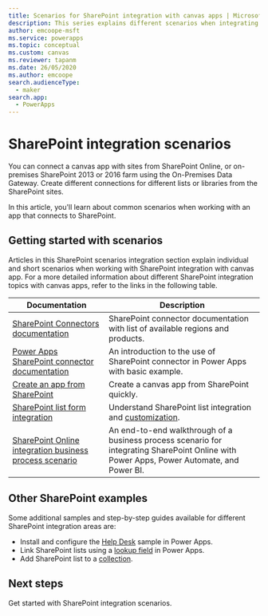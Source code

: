 ```yaml
---
title: Scenarios for SharePoint integration with canvas apps | Microsoft Docs
description: This series explains different scenarios when integrating SharePoint with canvas apps.
author: emcoope-msft
ms.service: powerapps
ms.topic: conceptual
ms.custom: canvas
ms.reviewer: tapanm
ms.date: 26/05/2020
ms.author: emcoope
search.audienceType: 
  - maker
search.app: 
  - PowerApps
---
```


# SharePoint integration scenarios

You can connect a canvas app with sites from SharePoint Online, or on-premises SharePoint 2013 or 2016 farm using the On-Premises Data Gateway. Create different connections for different lists or libraries from the SharePoint sites.

In this article, you'll learn about common scenarios when working with an app that connects to SharePoint.

## Getting started with scenarios

Articles in this SharePoint scenarios integration section explain individual and short scenarios when working with SharePoint integration with canvas app. For a more detailed information about different SharePoint integration topics with canvas apps, refer to the links in the following table.

| Documentation | Description |
|--|--|
| [SharePoint Connectors documentation](https://docs.microsoft.com/connectors/sharepointonline/) | SharePoint connector documentation with list of available regions and products. |
| [Power Apps SharePoint connector documentation](https://docs.microsoft.com/powerapps/maker/canvas-apps/connections/connection-sharepoint-online) | An introduction to the use of SharePoint connector in Power Apps with basic example. |
| [Create an app from SharePoint](https://docs.microsoft.com/powerapps/maker/canvas-apps/app-from-sharepoint) | Create a canvas app from SharePoint quickly. |
| [SharePoint list form integration](https://docs.microsoft.com/powerapps/maker/canvas-apps/customize-list-form) | Understand SharePoint list integration and [customization](https://docs.microsoft.com/powerapps/maker/canvas-apps/sharepoint-form-integration). |
| [SharePoint Online integration business process scenario](https://docs.microsoft.com/powerapps/maker/canvas-apps/sharepoint-scenario-intro) | An end-to-end walkthrough of a business process scenario for integrating SharePoint Online with Power Apps, Power Automate, and Power BI.

## Other SharePoint examples

Some additional samples and step-by-step guides available for different SharePoint integration areas are:

- Install and configure the [Help Desk](https://docs.microsoft.com/powerapps/maker/canvas-apps/help-desk-install) sample in Power Apps.
- Link SharePoint lists using a [lookup field](https://docs.microsoft.com/en-us/powerapps/maker/canvas-apps/sharepoint-lookup-fields) in Power Apps.
- Add SharePoint list to a [collection](https://docs.microsoft.com/powerapps/maker/canvas-apps/create-update-collection#put-a-sharepoint-list-into-a-collection).

## Next steps

Get started with SharePoint integration scenarios.


